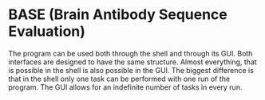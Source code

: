 # BASE (Brain Antibody Sequence Evaluation)

The program can be used both through the shell and through its GUI.
Both interfaces are designed to have the same structure.
Almost everything, that is possible in the shell is also possible in the GUI.
The biggest difference is that in the shell only one task can be performed
with one run of the program.
The GUI allows for an indefinite number of tasks in every run.


